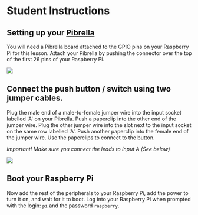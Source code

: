 # Student Instructions

## Setting up your [Pibrella](http://pibrella.com/#setup)

You will need a Pibrella board attached to the GPIO pins on your Raspberry Pi for this lesson. Attach your Pibrella by pushing the connector over the top of the first 26 pins of your Raspberry Pi.

![](images/pibrella-setup.png)


## Connect the push button / switch using two jumper cables. 

Plug the male end of a male-to-female jumper wire into the input socket labelled 'A' on your Pibrella. Push a paperclip into the other end of the jumper wire. Plug the other jumper wire into the slot next to the input socket on the same row labelled 'A'. Push another paperclip into the female end of the jumper wire. Use the paperclips to connect to the button.

*Important! Make sure you connect the leads to Input A (See below)*

![](images/push-button.png)

## Boot your Raspberry Pi

Now add the rest of the peripherals to your Raspberry Pi, add the power to turn it on, and wait for it to boot. Log into your Raspberry Pi when prompted with the login: `pi` and the password `raspberry`.
